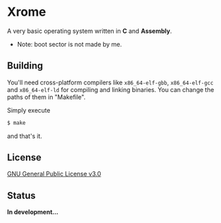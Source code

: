 # Xrome
A very basic operating system written in **C** and **Assembly**. 

- Note: boot sector is not made by me.

## Building

You'll need cross-platform compilers like ``x86_64-elf-gbb``, ``x86_64-elf-gcc`` and ``x86_64-elf-ld`` for compiling and linking binaries. You can change the paths of them in "Makefile".

Simply execute
```s
$ make
```
and that's it.

## License
[GNU General Public License v3.0](LICENSE)

## Status
**In development...**
